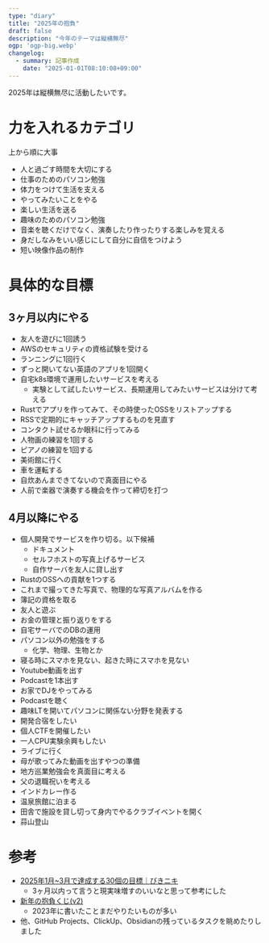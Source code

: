 ```yaml
---
type: "diary"
title: "2025年の抱負"
draft: false
description: "今年のテーマは縦横無尽"
ogp: 'ogp-big.webp'
changelog:
  - summary: 記事作成
    date: "2025-01-01T08:10:08+09:00"
---
```


<!-- titleは自動で入る -->
2025年は縦横無尽に活動したいです。

# 力を入れるカテゴリ

上から順に大事

- 人と過ごす時間を大切にする
- 仕事のためのパソコン勉強
- 体力をつけて生活を支える
- やってみたいことをやる
- 楽しい生活を送る
- 趣味のためのパソコン勉強
- 音楽を聴くだけでなく、演奏したり作ったりする楽しみを覚える
- 身だしなみをいい感じにして自分に自信をつけよう
- 短い映像作品の制作

# 具体的な目標

## 3ヶ月以内にやる

- 友人を遊びに1回誘う
- AWSのセキュリティの資格試験を受ける
- ランニングに1回行く
- ずっと開いてない英語のアプリを1回開く
- 自宅k8s環境で運用したいサービスを考える
  - 実験として試したいサービス、長期運用してみたいサービスは分けて考える
- Rustでアプリを作ってみて、その時使ったOSSをリストアップする
- RSSで定期的にキャッチアップするものを見直す
- コンタクト試せるか眼科に行ってみる
- 人物画の練習を1回する
- ピアノの練習を1回する
- 美術館に行く
- 車を運転する
- 自炊あんまできてないので真面目にやる
- 人前で楽器で演奏する機会を作って締切を打つ

## 4月以降にやる

- 個人開発でサービスを作り切る。以下候補
	- ドキュメント
	- セルフホストの写真上げるサービス
	- 自作サーバを友人に貸し出す
- RustのOSSへの貢献を1つする
- これまで撮ってきた写真で、物理的な写真アルバムを作る
- 簿記の資格を取る
- 友人と遊ぶ
- お金の管理と振り返りをする
- 自宅サーバでのDBの運用
- パソコン以外の勉強をする
  - 化学、物理、生物とか
- 寝る時にスマホを見ない、起きた時にスマホを見ない
- Youtube動画を出す
- Podcastを1本出す
- お家でDJをやってみる
- Podcastを聴く
- 趣味LTを開いてパソコンに関係ない分野を発表する
- 開発合宿をしたい
- 個人CTFを開催したい
- 一人CPU実験余興もしたい
- ライブに行く
- 母が歌ってみた動画を出すやつの準備
- 地方巡業勉強会を真面目に考える
- 父の退職祝いを考える
- インドカレー作る
- 温泉旅館に泊まる
- 田舎で施設を貸し切って身内でやるクラブイベントを開く
- 蒜山登山

# 参考

- [2025年1月~3月で達成する30個の目標｜びきニキ](https://sizu.me/bknkbot/posts/eni3vs305hsh)
  - 3ヶ月以内って言うと現実味増すのいいなと思って参考にした
- [新年の抱負くじ(v2)](https://lottery.uta8a.net/2023/v2/)
  - 2023年に書いたことまだやりたいものが多い
- 他、GitHub Projects、ClickUp、Obsidianの残っているタスクを眺めたりしました
